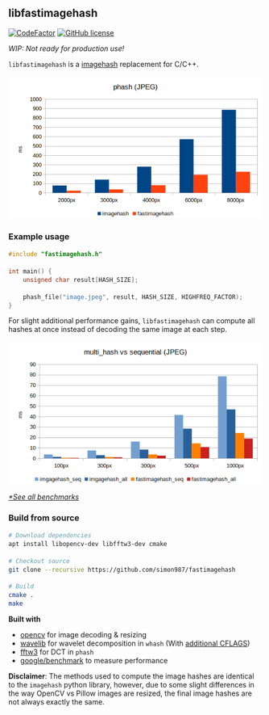 ## libfastimagehash

[![CodeFactor](https://www.codefactor.io/repository/github/simon987/fastimagehash/badge/master)](https://www.codefactor.io/repository/github/simon987/fastimagehash/overview/master)
[![GitHub license](https://img.shields.io/github/license/simon987/fastimagehash)](https://github.com/simon987/fastimagehash/blob/master/LICENSE)

*WIP: Not ready for production use!*

`libfastimagehash` is a [imagehash](https://github.com/JohannesBuchner/imagehash/) 
replacement for C/C++.


<p align="center">
  <img src="bench/results/phash_large.png"/>
</p>

### Example usage

```C
#include "fastimagehash.h"

int main() {
    unsigned char result[HASH_SIZE];

    phash_file("image.jpeg", result, HASH_SIZE, HIGHFREQ_FACTOR);
}
```

For slight additional performance gains, `libfastimagehash` can
compute all hashes at once instead of decoding the same 
image at each step.
<p align="center">
  <img src="bench/results/multi_small.png"/>
</p>

*[\*See all benchmarks](bench/)*


### Build from source

```bash
# Download dependencies
apt install libopencv-dev libfftw3-dev cmake

# Checkout source
git clone --recursive https://github.com/simon987/fastimagehash

# Build
cmake .
make
```


**Built with** 
* [opencv](https://github.com/opencv) for image decoding & resizing
* [wavelib](https://github.com/rafat/wavelib) for wavelet decomposition in `whash`  (With [additional CFLAGS](https://github.com/simon987/wavelib/commit/8d05b0b7321271b05365d3e89bfb0fd5a26d68a6))
* [fftw3](http://fftw.org/) for DCT in `phash`
* [google/benchmark](https://github.com/google/benchmark) to measure performance

**Disclaimer**: The methods used to compute the image hashes
are identical to the `imagehash` python library, however, due to
some slight differences in the way OpenCV vs Pillow images are resized,
the final image hashes are not always exactly the same. 
